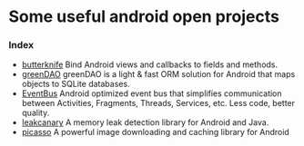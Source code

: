 # Some useful android open projects


### Index
* [butterknife](https://github.com/JakeWharton/butterknife)  Bind Android views and callbacks to fields and methods.
* [greenDAO](https://github.com/greenrobot/greenDAO) greenDAO is a light & fast ORM solution for Android that maps objects to SQLite databases. 
* [EventBus](https://github.com/greenrobot/EventBus) Android optimized event bus that simplifies communication between Activities, Fragments, Threads, Services, etc. Less code, better quality.
* [leakcanary](https://github.com/square/leakcanary) A memory leak detection library for Android and Java.
* [picasso](https://github.com/square/picasso) A powerful image downloading and caching library for Android
